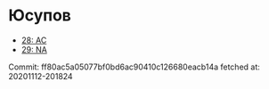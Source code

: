 # Юсупов
- [28: AC](28.md)
- [29: NA](29.md)

Commit: ff80ac5a05077bf0bd6ac90410c126680eacb14a
 fetched at: 20201112-201824
